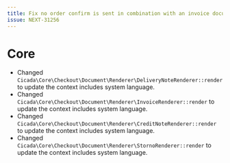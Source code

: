 ```yaml
---
title: Fix no order confirm is sent in combination with an invoice document
issue: NEXT-31256
---
```

# Core
* Changed `Cicada\Core\Checkout\Document\Renderer\DeliveryNoteRenderer::render` to update the context includes system language.
* Changed `Cicada\Core\Checkout\Document\Renderer\InvoiceRenderer::render` to update the context includes system language.
* Changed `Cicada\Core\Checkout\Document\Renderer\CreditNoteRenderer::render` to update the context includes system language.
* Changed `Cicada\Core\Checkout\Document\Renderer\StornoRenderer::render` to update the context includes system language.
